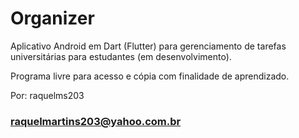 # Organizer

Aplicativo Android em Dart (Flutter) para gerenciamento de tarefas universitárias para estudantes (em desenvolvimento).

Programa livre para acesso e cópia com finalidade de aprendizado. 

Por: raquelms203 
### raquelmartins203@yahoo.com.br ###

